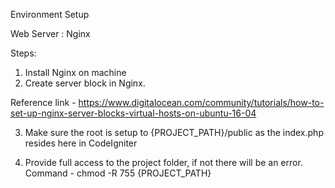 Environment Setup

Web Server : Nginx

Steps:
1. Install Nginx on machine
2. Create server block in Nginx.

Reference link - https://www.digitalocean.com/community/tutorials/how-to-set-up-nginx-server-blocks-virtual-hosts-on-ubuntu-16-04

3. Make sure the root is setup to {PROJECT_PATH}/public
as the index.php resides here in CodeIgniter

4. Provide full access to the project folder, if not there will be an error. 
Command - chmod -R 755 {PROJECT_PATH}
 